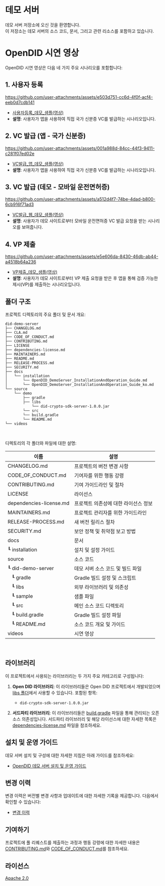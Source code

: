 데모 서버
==

데모 서버 저장소에 오신 것을 환영합니다. <br>
이 저장소는 데모 서버의 소스 코드, 문서, 그리고 관련 리소스를 포함하고 있습니다.

# OpenDID 시연 영상

OpenDID 시연 영상은 다음 네 가지 주요 시나리오를 포함합니다:

## 1. 사용자 등록
https://github.com/user-attachments/assets/e503d751-cc6d-4f0f-acf4-eeb0d7cdb141
- [사용자등록_데모_샘플(영상)](videos/OpenDID_Demo_UserRegistration.mov)
- **설명**: 사용자가 앱을 사용하여 직접 국가 신분증 VC를 발급하는 시나리오입니다.

## 2. VC 발급 (앱 - 국가 신분증)
https://github.com/user-attachments/assets/001a988d-84cc-44f3-9411-c281f07ed02e
- [VC발급_앱_데모_샘플(영상)](videos/OpenDID_Demo_VCIssuance_App.mov)
- **설명**: 사용자가 앱을 사용하여 직접 국가 신분증 VC를 발급하는 시나리오입니다.

## 3. VC 발급 (데모 - 모바일 운전면허증)
https://github.com/user-attachments/assets/a512d4f7-74be-4dad-b800-6cb916f71ad3
- [VC발급_웹_데모_샘플(영상)](videos/OpenDID_Demo_VCIssuance_Demo.mov)
- **설명**: 사용자가 데모 사이트로부터 모바일 운전면허증 VC 발급 요청을 받는 시나리오를 보여줍니다.

## 4. VP 제출
https://github.com/user-attachments/assets/e5e606da-8430-46db-ab44-a4518b64a236
- [VP제출_데모_샘플(영상)](videos/OpenDID_Demo_VPSubmission.mov)
- **설명**: 사용자가 데모 사이트로부터 VP 제출 요청을 받은 후 앱을 통해 검증 가능한 제시(VP)를 제출하는 시나리오입니다.

## 폴더 구조
프로젝트 디렉토리의 주요 폴더 및 문서 개요:

```
did-demo-server
├── CHANGELOG.md
├── CLA.md
├── CODE_OF_CONDUCT.md
├── CONTRIBUTING.md
├── LICENSE
├── dependencies-license.md
├── MAINTAINERS.md
├── README.md
├── RELEASE-PROCESS.md
├── SECURITY.md
├── docs
│   └── installation
│       └── OpenDID_DemoServer_InstallationAndOperation_Guide.md
│       └── OpenDID_DemoServer_InstallationAndOperation_Guide_ko.md
└── source
    └── demo
        ├── gradle
        ├── libs
            └── did-crypto-sdk-server-1.0.0.jar
        └── src
        └── build.gradle
        └── README.md
└── videos
```

<br/>

디렉토리의 각 폴더와 파일에 대한 설명:

| 이름                     | 설명                                               |
| ----------------------- | ------------------------------------------------- |
| CHANGELOG.md            | 프로젝트의 버전 변경 사항                            |
| CODE_OF_CONDUCT.md      | 기여자를 위한 행동 강령                              |
| CONTRIBUTING.md         | 기여 가이드라인 및 절차                              |
| LICENSE                 | 라이선스                                           |
| dependencies-license.md | 프로젝트 의존성에 대한 라이선스 정보                  |
| MAINTAINERS.md         | 프로젝트 관리자를 위한 가이드라인                     |
| RELEASE-PROCESS.md     | 새 버전 릴리스 절차                                 |
| SECURITY.md            | 보안 정책 및 취약점 보고 방법                        |
| docs                   | 문서                                              |
| ┖ installation         | 설치 및 설정 가이드                                |
| source                 | 소스 코드                                         |
| ┖ did-demo-server      | 데모 서버 소스 코드 및 빌드 파일                     |
| &nbsp;&nbsp;&nbsp;┖ gradle               | Gradle 빌드 설정 및 스크립트                        |
| &nbsp;&nbsp;&nbsp;┖ libs                 | 외부 라이브러리 및 의존성                           |
| &nbsp;&nbsp;&nbsp;┖ sample               | 샘플 파일                                         |
| &nbsp;&nbsp;&nbsp;┖ src                  | 메인 소스 코드 디렉토리                             |
| &nbsp;&nbsp;&nbsp;┖ build.gradle         | Gradle 빌드 설정 파일                              |
| &nbsp;&nbsp;&nbsp;┖ README.md            | 소스 코드 개요 및 가이드                            |
| videos                 | 시연 영상                                         |

<br/>

## 라이브러리

이 프로젝트에서 사용되는 라이브러리는 두 가지 주요 카테고리로 구성됩니다:

1. **Open DID 라이브러리**: 이 라이브러리들은 Open DID 프로젝트에서 개발되었으며 [libs 폴더](source/did-demo-server/libs)에서 사용할 수 있습니다. 포함된 항목:

   - `did-crypto-sdk-server-1.0.0.jar`

2. **서드파티 라이브러리**: 이 라이브러리들은 [build.gradle](source/did-demo-server/build.gradle) 파일을 통해 관리되는 오픈소스 의존성입니다. 서드파티 라이브러리 및 해당 라이선스에 대한 자세한 목록은 [dependencies-license.md](dependencies-license.md) 파일을 참조하세요.

## 설치 및 운영 가이드

데모 서버 설치 및 구성에 대한 자세한 지침은 아래 가이드를 참조하세요:
- [OpenDID 데모 서버 설치 및 운영 가이드](docs/installation/OpenDID_DemoServer_InstallationAndOperation_Guide.md)

## 변경 이력

변경 이력은 버전별 변경 사항과 업데이트에 대한 자세한 기록을 제공합니다. 다음에서 확인할 수 있습니다:
- [변경 이력](./CHANGELOG.md)

## 기여하기

프로젝트에 풀 리퀘스트를 제출하는 과정과 행동 강령에 대한 자세한 내용은 [CONTRIBUTING.md](CONTRIBUTING.md)와 [CODE_OF_CONDUCT.md](CODE_OF_CONDUCT.md)를 참조하세요.

## 라이선스
[Apache 2.0](LICENSE)

